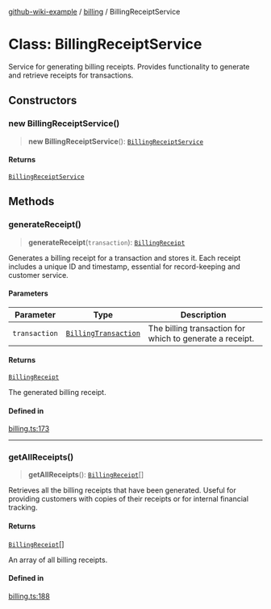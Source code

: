 [github-wiki-example](../wiki/Home) / [billing](../wiki/billing) / BillingReceiptService

# Class: BillingReceiptService

Service for generating billing receipts.
Provides functionality to generate and retrieve receipts for transactions.

## Constructors

### new BillingReceiptService()

> **new BillingReceiptService**(): [`BillingReceiptService`](../wiki/billing.Class.BillingReceiptService)

#### Returns

[`BillingReceiptService`](../wiki/billing.Class.BillingReceiptService)

## Methods

### generateReceipt()

> **generateReceipt**(`transaction`): [`BillingReceipt`](../wiki/billing.Interface.BillingReceipt)

Generates a billing receipt for a transaction and stores it.
Each receipt includes a unique ID and timestamp, essential for record-keeping and customer service.

#### Parameters

| Parameter | Type | Description |
| ------ | ------ | ------ |
| `transaction` | [`BillingTransaction`](../wiki/billing.Interface.BillingTransaction) | The billing transaction for which to generate a receipt. |

#### Returns

[`BillingReceipt`](../wiki/billing.Interface.BillingReceipt)

The generated billing receipt.

#### Defined in

[billing.ts:173](https://github.com/typedoc2md/dummy-typescript-api/blob/main/src/billing.ts#L173)

***

### getAllReceipts()

> **getAllReceipts**(): [`BillingReceipt`](../wiki/billing.Interface.BillingReceipt)[]

Retrieves all the billing receipts that have been generated.
Useful for providing customers with copies of their receipts or for internal financial tracking.

#### Returns

[`BillingReceipt`](../wiki/billing.Interface.BillingReceipt)[]

An array of all billing receipts.

#### Defined in

[billing.ts:188](https://github.com/typedoc2md/dummy-typescript-api/blob/main/src/billing.ts#L188)
